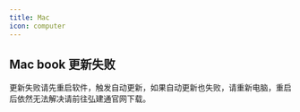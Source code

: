 ```yaml
---
title: Mac
icon: computer
---
```


## Mac book 更新失败

更新失败请先重启软件，触发自动更新，如果自动更新也失败，请重新电脑，重启后依然无法解决请前往弘建通官网下载。
